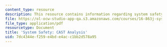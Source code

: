 ```yaml
---
content_type: resource
description: This resource contains information regarding system safety.
file: https://ol-ocw-studio-app-qa.s3.amazonaws.com/courses/16-863j-system-safety-spring-2016/7dc4344ef259e4bde4acc1bb2d578a95_MIT16_863JS16_LecNotes3-2.pdf
file_type: application/pdf
resourcetype: Document
title: 'System Safety: CAST Analysis'
uid: 7dc4344e-f259-e4bd-e4ac-c1bb2d578a95
---
```

